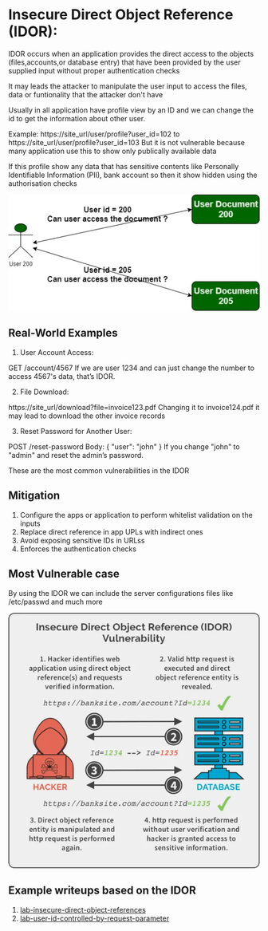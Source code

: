# Insecure Direct Object Reference (IDOR):

IDOR occurs when an application provides the direct access to the objects (files,accounts,or database entry) that have been provided by the user supplied input without proper authentication checks

It may leads the attacker to manipulate the user input to access the files, data or funtionality that the attacker don't have

Usually in all application have profile view by an ID and we can change the id to get the information about other user.

Example:
        https://site_url/user/profile?user_id=102 to https://site_url/user/profile?user_id=103
But it is not vulnerable because many application use this to show only publically available data

If this profile show any data that has sensitive contents like Personally Identifiable Information (PII), bank account so then it show hidden using the authorisation checks

![image1](../images/idor.png)

## Real-World Examples
1. User Account Access:

GET /account/4567
If we are user 1234 and can just change the number to access 4567's data, that’s IDOR.

2. File Download:

https://site_url/download?file=invoice123.pdf
Changing it to invoice124.pdf it may lead to download the other invoice records

3. Reset Password for Another User:

POST /reset-password
Body: { "user": "john" }
If you change "john" to "admin" and reset the admin’s password.

These are the most common vulnerabilities in the IDOR

## Mitigation

1. Configure the apps or application to perform whitelist validation on the inputs
2. Replace direct reference in app UPLs with indirect ones
3. Avoid exposing sensitive IDs in URLss
4. Enforces the authentication checks

## Most Vulnerable case

By using the IDOR we can include the server configurations files like /etc/passwd and much more

![image2](../images/idor2.png)

## Example writeups based on the IDOR

1. [lab-insecure-direct-object-references](https://github.com/minato500/portswigger-writeups/tree/main/lab-insecure-direct-object-references)
2. [lab-user-id-controlled-by-request-parameter](https://github.com/minato500/portswigger-writeups/tree/main/lab-user-id-controlled-by-request-parameter)
